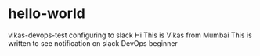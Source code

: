 # hello-world
vikas-devops-test configuring to slack
Hi This is Vikas from Mumbai
This is written to see notification on slack
DevOps beginner

